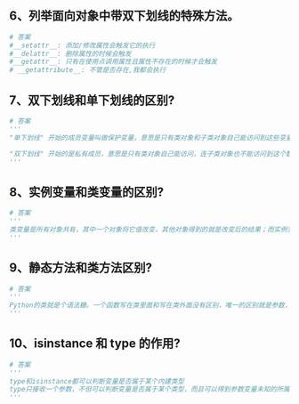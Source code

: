 ## 6、列举面向对象中带双下划线的特殊方法。
```python
# 答案
#__setattr__: 添加/修改属性会触发它的执行
#__delattr__: 删除属性的时候会触发
#__getattr__: 只有在使用点调用属性且属性不存在的时候才会触发
# __getattribute__: 不管是否存在,我都会执行
```
## 7、双下划线和单下划线的区别?
```python
# 答案
'''
"单下划线" 开始的成员变量叫做保护变量，意思是只有类对象和子类对象自己能访问到这些变量。

"双下划线" 开始的是私有成员，意思是只有类对象自己能访问，连子类对象也不能访问到这个数据。
'''
```
## 8、实例变量和类变量的区别?
```python
# 答案
'''
类变量是所有对象共有，其中一个对象将它值改变，其他对象得到的就是改变后的结果；而实例变量则属对象私有，某一个对象将其值改变，不影响其他对象；
'''
```
## 9、静态方法和类方法区别?
```python
# 答案
'''
Python的类就是个语法糖。一个函数写在类里面和写在类外面没有区别，唯一的区别就是参数，所谓实例方法就是第一个参数是self，所谓类方法就是第一个参数是class，而静态方法不需要额外的参数，所以必须区分。
'''
```
## 10、isinstance 和 type 的作用?
```python
# 答案
'''
type和isinstance都可以判断变量是否属于某个内建类型
type只接收一个参数，不但可以判断变量是否属于某个类型，而且可以得到参数变量未知的所属的类型；而isinstance只能判断是否属于某个已知类型，不能直接得到变量未知的所属的类型
'''
```